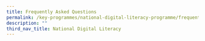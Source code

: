 ```yaml
---
title: Frequently Asked Questions
permalink: /key-programmes/national-digital-literacy-programme/frequently-asked-questions
description: ""
third_nav_title: National Digital Literacy
---
```

